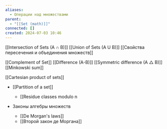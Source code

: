 ```yaml
---
aliases:
  - Операции над множествами
parent:
  - "[[Set (math)]]"
connected: []
created: 2024-07-03 10:46
---
```


[[Intersection of Sets (A ∩ B)]]
[[Union of Sets (A U B)]]
[[Свойства пересечения и объединения множеств]]

[[Complement of Set]]
[[Difference (A-B)]]
[[Symmetric difference (A △ B)]]
[[Minkowski sum]]

[[Cartesian product of sets]]
- [[Partition of a set]]
    - [[Residue classes modulo n

- Законы алгебры множеств
    - [[De Morgan's laws]]
    - [[Второй закон де Моргана]]